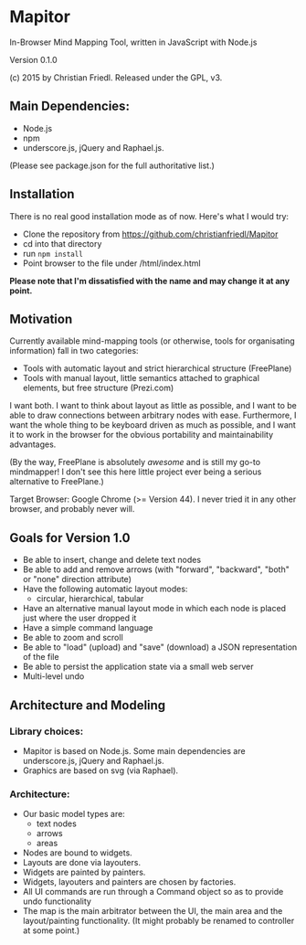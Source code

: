 # Mapitor

In-Browser Mind Mapping Tool, written in JavaScript with Node.js

Version 0.1.0

(c) 2015 by Christian Friedl. Released under the GPL, v3.


## Main Dependencies:

* Node.js
* npm
* underscore.js, jQuery and Raphael.js. 

(Please see package.json for the full authoritative list.)

## Installation

There is no real good installation mode as of now. Here's what I would try:

* Clone the repository from https://github.com/christianfriedl/Mapitor
* cd into that directory
* run ``npm install``
* Point browser to the file under <mapitor>/html/index.html

**Please note that I'm dissatisfied with the name and may change it at any point.**

## Motivation
Currently available mind-mapping tools (or otherwise, tools for organisating information) fall in two categories:

- Tools with automatic layout and strict hierarchical structure (FreePlane)
- Tools with manual layout, little semantics attached to graphical elements, but free structure (Prezi.com)

I want both. I want to think about layout as little as possible, and I want to be able to draw connections between arbitrary nodes with ease.
Furthermore, I want the whole thing to be keyboard driven as much as possible, and I want it to work in the browser for the obvious portability and maintainability advantages.

(By the way, FreePlane is absolutely *awesome* and is still my go-to mindmapper! I don't see this here little project ever being a serious alternative to FreePlane.)

Target Browser: Google Chrome (>= Version 44). I never tried it in any other browser, and probably never will.

## Goals for Version 1.0

* Be able to insert, change and delete text nodes
* Be able to add and remove arrows (with "forward", "backward", "both" or "none" direction attribute)
* Have the following automatic layout modes:
    * circular, hierarchical, tabular
* Have an alternative manual layout mode in which each node is placed just where the user dropped it
* Have a simple command language
* Be able to zoom and scroll
* Be able to "load" (upload) and "save" (download) a JSON representation of the file
* Be able to persist the application state via a small web server
* Multi-level undo

## Architecture and Modeling

### Library choices:
* Mapitor is based on Node.js. Some main dependencies are underscore.js, jQuery and Raphael.js.
* Graphics are based on svg (via Raphael).

### Architecture:

* Our basic model types are:
    * text nodes
    * arrows
    * areas
* Nodes are bound to widgets.
* Layouts are done via layouters.
* Widgets are painted by painters.
* Widgets, layouters and painters are chosen by factories.
* All UI commands are run through a Command object so as to provide undo functionality 
* The map is the main arbitrator between the UI, the main area and the layout/painting functionality. (It might probably be renamed to controller at some point.)
